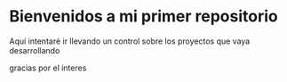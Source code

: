 # Bienvenidos a mi primer repositorio
Aquí intentaré ir llevando un control sobre los proyectos que vaya desarrollando

gracias por el ínteres
